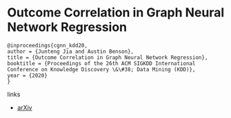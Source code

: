 # Outcome Correlation in Graph Neural Network Regression

```
@inproceedings{cgnn_kdd20,
author = {Junteng Jia and Austin Benson},
title = {Outcome Correlation in Graph Neural Network Regression},
booktitle = {Proceedings of the 26th ACM SIGKDD International Conference on Knowledge Discovery \&\#38; Data Mining (KDD)},
year = {2020}
}
```

links
- [arXiv](https://arxiv.org/abs/2002.08274)
